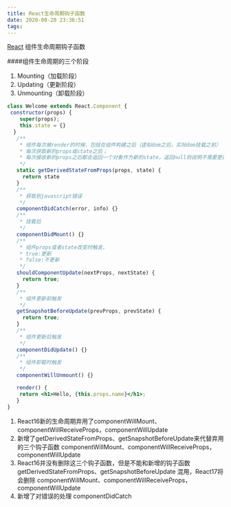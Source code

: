 ```yaml
---
title: React生命周期钩子函数
date: 2020-08-20 23:36:51
tags:
---
```

[React](https://reactjs.org) 组件生命周期钩子函数

####组件生命周期的三个阶段
1. Mounting（加载阶段）
2. Updating（更新阶段）
3. Unmounting（卸载阶段）

<!-- more -->
```jsx
class Welcome extends React.Component {
 constructor(props) {
    super(props);
    this.state = {}
  }
   /**
    * 组件每次被render的时候，包括在组件构建之后（虚拟dom之后，实际dom挂载之前）
    * 每次获取新的props或state之后；
    * 每次接收新的props之后都会返回一个对象作为新的state，返回null则说明不需要更新state；
    */
   static getDerivedStateFromProps(props, state) {
     return state
   }
   /**
    * 获取到javascript错误
    */
   componentDidCatch(error, info) {}
   /**
    * 挂载后
    */
   componentDidMount() {}
   /**
    * 组件props或者state改变时触发，
    * true:更新
    * false:不更新
    */
   shouldComponentUpdate(nextProps, nextState) {
     return true;
   }
   /**
    * 组件更新前触发
    */
   getSnapshotBeforeUpdate(prevProps, prevState) {
     return true;
   }
   /**
    * 组件更新后触发
    */
   componentDidUpdate() {}
   /**
    * 组件卸载时触发
    */
   componentWillUnmount() {}

   render() {
    return <h1>Hello, {this.props.name}</h1>;
   }
}
```

1. React16新的生命周期弃用了componentWillMount、componentWillReceiveProps，componentWillUpdate
2. 新增了getDerivedStateFromProps、getSnapshotBeforeUpdate来代替弃用的三个钩子函数 componentWillMount、componentWillReceiveProps，componentWillUpdate 
3. React16并没有删除这三个钩子函数，但是不能和新增的钩子函数 getDerivedStateFromProps、getSnapshotBeforeUpdate 混用，React17将会删除 componentWillMount、componentWillReceiveProps，componentWillUpdate
4. 新增了对错误的处理 componentDidCatch